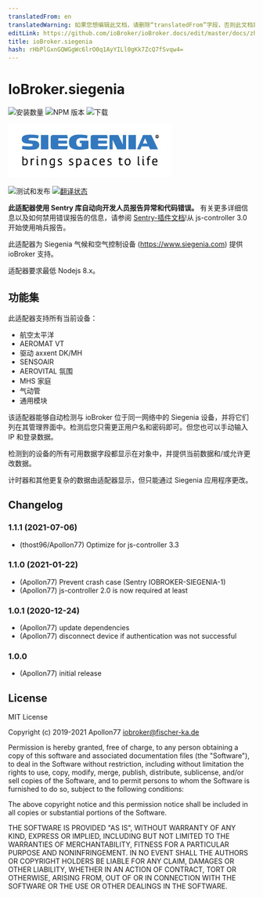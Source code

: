 ```yaml
---
translatedFrom: en
translatedWarning: 如果您想编辑此文档，请删除“translatedFrom”字段，否则此文档将再次自动翻译
editLink: https://github.com/ioBroker/ioBroker.docs/edit/master/docs/zh-cn/adapterref/iobroker.siegenia/README.md
title: ioBroker.siegenia
hash: rHbPlGxnGQWGgWc6lrO0q1AyYILl0gKk7ZcQ7fSvqw4=
---
```

# IoBroker.siegenia

![安装数量](http://iobroker.live/badges/siegenia-stable.svg)
![NPM 版本](http://img.shields.io/npm/v/iobroker.siegenia.svg)
![下载](https://img.shields.io/npm/dm/iobroker.siegenia.svg)

<img src="./admin/siegenia_logo.jpg"/>

![测试和发布](https://github.com/Apollon77/ioBroker.siegenia/workflows/Test%20and%20Release/badge.svg) [![翻译状态](https://weblate.iobroker.net/widgets/adapters/-/siegenia/svg-badge.svg)](https://weblate.iobroker.net/engage/adapters/?utm_source=widget)

**此适配器使用 Sentry 库自动向开发人员报告异常和代码错误。** 有关更多详细信息以及如何禁用错误报告的信息，请参阅 [Sentry-插件文档](https://github.com/ioBroker/plugin-sentry#plugin-sentry)!从 js-controller 3.0 开始使用哨兵报告。

此适配器为 Siegenia 气候和空气控制设备 (https://www.siegenia.com) 提供 ioBroker 支持。

适配器要求最低 Nodejs 8.x。

## 功能集
此适配器支持所有当前设备：

* 航空太平洋
* AEROMAT VT
* 驱动 axxent DK/MH
* SENSOAIR
* AEROVITAL 氛围
* MHS 家庭
* 气动管
* 通用模块

该适配器能够自动检测与 ioBroker 位于同一网络中的 Siegenia 设备，并将它们列在其管理界面中。检测后您只需更正用户名和密码即可。但您也可以手动输入 IP 和登录数据。

检测到的设备的所有可用数据字段都显示在对象中，并提供当前数据和/或允许更改数据。

计时器和其他更复杂的数据由适配器显示，但只能通过 Siegenia 应用程序更改。

## Changelog

### 1.1.1 (2021-07-06)
* (thost96/Apollon77) Optimize for js-controller 3.3

### 1.1.0 (2021-01-22)
* (Apollon77) Prevent crash case (Sentry IOBROKER-SIEGENIA-1)
* (Apollon77) js-controller 2.0 is now required at least

### 1.0.1 (2020-12-24)
* (Apollon77) update dependencies
* (Apollon77) disconnect device if authentication was not successful

### 1.0.0
* (Apollon77) initial release

## License
MIT License

Copyright (c) 2019-2021 Apollon77 iobroker@fischer-ka.de

Permission is hereby granted, free of charge, to any person obtaining a copy
of this software and associated documentation files (the "Software"), to deal
in the Software without restriction, including without limitation the rights
to use, copy, modify, merge, publish, distribute, sublicense, and/or sell
copies of the Software, and to permit persons to whom the Software is
furnished to do so, subject to the following conditions:

The above copyright notice and this permission notice shall be included in all
copies or substantial portions of the Software.

THE SOFTWARE IS PROVIDED "AS IS", WITHOUT WARRANTY OF ANY KIND, EXPRESS OR
IMPLIED, INCLUDING BUT NOT LIMITED TO THE WARRANTIES OF MERCHANTABILITY,
FITNESS FOR A PARTICULAR PURPOSE AND NONINFRINGEMENT. IN NO EVENT SHALL THE
AUTHORS OR COPYRIGHT HOLDERS BE LIABLE FOR ANY CLAIM, DAMAGES OR OTHER
LIABILITY, WHETHER IN AN ACTION OF CONTRACT, TORT OR OTHERWISE, ARISING FROM,
OUT OF OR IN CONNECTION WITH THE SOFTWARE OR THE USE OR OTHER DEALINGS IN THE
SOFTWARE.